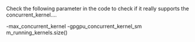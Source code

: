 Check the following parameter in the code to check if it really supports the concurrent_kernel....

-max_concurrent_kernel
-gpgpu_concurrent_kernel_sm
m_running_kernels.size()
